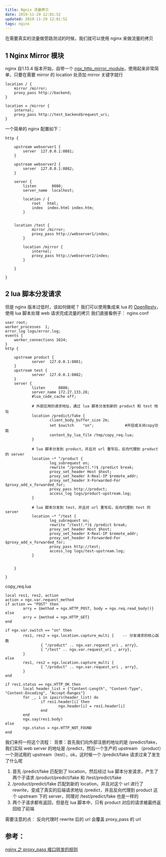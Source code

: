 ```yaml
---
title: Ngnix 流量拷贝
date: 2019-11-29 12:01:52
updated: 2019-11-29 12:01:52
tags: nginx
---
```


在需要真实的流量做旁路测试的时候，我们就可以使用 nginx 来做流量的拷贝
<!-- more -->
## 1 Nginx Mirror 模块
nginx 自1.13.4 版本开始，自带一个 [ngx_http_mirror_module](http://nginx.org/en/docs/http/ngx_http_mirror_module.html)，使用起来非常简单，只要在需要 mirror 的 location 处添加 mirror 关键字就行
```
location / {
    mirror /mirror;
    proxy_pass http://backend;
}
 
location = /mirror {
    internal;
    proxy_pass http://test_backend$request_uri;
}
```
一个简单的 nginx 配置如下：
``` 
http {
 
    upstream webserver1 {
        server  127.0.0.1:8881;
    }
 
    upstream webserver2 {
        server  127.0.0.1:8882;
    }
 
    server {
        listen       8080;
        server_name  localhost;
 
        location / {
            root   html;
            index  index.html index.htm;
        }
 
 
    location /test {
            mirror /mirror;
            proxy_pass http://webserver1/index;
        }
 
        location /mirror {
            internal;
            proxy_pass http://webserver2/index;
        }
 
    }
 
}
```

## 2 lua 脚本分发请求
但是 nginx 版本过低时，该如何做呢？
我们可以使用集成来 lua 的 [OpenResty](https://openresty.org/cn/)，使用 lua 脚本处理 web 请求完成流量的拷贝
我们直接看例子：
nginx.conf
```
user root;
worker_processes  1;
error_log logs/error.log;
events {
    worker_connections 1024;
}
http {
 
    upstream product {
            server  127.0.0.1:8881;
    }
    upstream test {
            server  127.0.0.1:8882;
    }
    server {
            listen      8080;
            server_name 172.27.133.28;
            #lua_code_cache off;
 
            # 外部应用的请求地址，通过 lua 脚本分发到新的 product 和 test 地址
            location /predict/fake {
                    client_body_buffer_size 2m;
                    set $switch    "on";              #开启或关闭copy功能
                    content_by_lua_file /tmp/copy_req.lua;
            }
             
            # lua 脚本分发到 product，并且对 url 重写后，反向代理到 product 的 server
            location ~* ^/product {
                    log_subrequest on;
                    rewrite ^/product(.*)$ /predict break;
                    proxy_set_header Host $host;
                    proxy_set_header X-Real-IP $remote_addr;
                    proxy_set_header X-Forwarded-For $proxy_add_x_forwarded_for;
                    proxy_pass http://product;
                    access_log logs/product-upstream.log;
            }
 
            # lua 脚本分发到 test，并且对 url 重写后，反向代理到 test 的 server
            location ~* ^/test {
                    log_subrequest on;
                    rewrite ^/test(.*)$ /predict break;
                    proxy_set_header Host $host;
                    proxy_set_header X-Real-IP $remote_addr;
                    proxy_set_header X-Forwarded-For $proxy_add_x_forwarded_for;
                    proxy_pass http://test;
                    access_log logs/test-upstream.log;
            }
 
 
    }
 
}
```
copy_req.lua
```
local res1, res2, action
action = ngx.var.request_method
if action == "POST" then
        arry = {method = ngx.HTTP_POST, body = ngx.req.read_body()}
else
        arry = {method = ngx.HTTP_GET}
end
 
if ngx.var.switch == "on" then
        res1, res2 = ngx.location.capture_multi {    -- 分发请求的核心函数
                { "/product" .. ngx.var.request_uri , arry},
                { "/test" .. ngx.var.request_uri , arry},
        }
else
        res1, res2 = ngx.location.capture_multi {
                { "/product" .. ngx.var.request_uri , arry},
        }
end
 
if res1.status == ngx.HTTP_OK then
        local header_list = {"Content-Length", "Content-Type", "Content-Encoding", "Accept-Ranges"}
        for _, i in ipairs(header_list) do
                if res1.header[i] then
                        ngx.header[i] = res1.header[i]
                end
        end
        ngx.say(res1.body)
else
        ngx.status = ngx.HTTP_NOT_FOUND
end
```
我们来捋一捋这个流程：
背景：首先我们向外部注册的地址的是 /predict/fake，我们实际 web server 的地址是 /predict，然后一个生产的 upstream （product）一个测试用的 upstream（test），ok，这时候一个 /predict/fake 请求过来了发生了什么呢

1. 首先 /predict/fake 匹配到了 location，然后经过 lua 脚本分发请求，产生了两个子请求 /product/predict/fake 和 /test/predict/fake
2. /product/predict/fake 匹配到新的 location，并且对这个 url 进行了 rewrite，变成了真实的后端请求地址 /predict，并且反向代理到 product 这个 upstream 下的 server，同理对  /test/predict/fake 也是一样的
3. 两个子请求都有返回，但是在 lua 脚本中，只有 product 对应的请求被最终返回给了前端

需要注意的点：
反向代理时 rewrite 后的 url 会覆盖 proxy_pass 的 url

## 参考：
[nginx 之 proxy_pass 接口转发的规则](https://segmentfault.com/a/1190000018933857)
